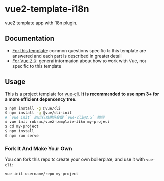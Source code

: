# vue2-template-i18n
vue2 template app with i18n plugin.

## Documentation

- [For this template](http://vuejs-templates.github.io/webpack): common questions specific to this template are answered and each part is described in greater detail
- [For Vue 2.0](http://vuejs.org/guide/): general information about how to work with Vue, not specific to this template

## Usage

This is a project template for [vue-cli](https://github.com/vuejs/vue-cli). **It is recommended to use npm 3+ for a more efficient dependency tree.**

``` bash
$ npm install -g @vue/cli
$ npm install -g @vue/cli-init
# `vue init` 的运行效果将会跟 `vue-cli@2.x` 相同
$ vue init robrac/vue2-template-i18n my-project
$ cd my-project
$ npm install
$ npm run serve
```


### Fork It And Make Your Own

You can fork this repo to create your own boilerplate, and use it with `vue-cli`:

``` bash
vue init username/repo my-project
```
